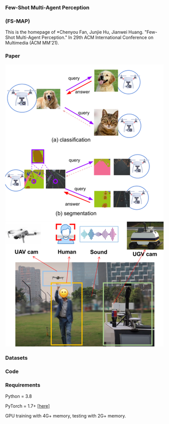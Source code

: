 ### Few-Shot Multi-Agent Perception
### (FS-MAP)

This is the homepage of 
*Chenyou Fan, Junjie Hu, Jianwei Huang. "Few-Shot Multi-Agent Perception." In 29th ACM International Conference on Multimedia (ACM MM'21).

### Paper
![Network](/pics/demo.png)
![Network](/pics/demo_air_ground.png)

### Datasets

### Code


### Requirements
Python = 3.8
 
PyTorch = 1.7+ [[here]](https://pytorch.org/)

GPU training with 4G+ memory, testing with 2G+ memory.

